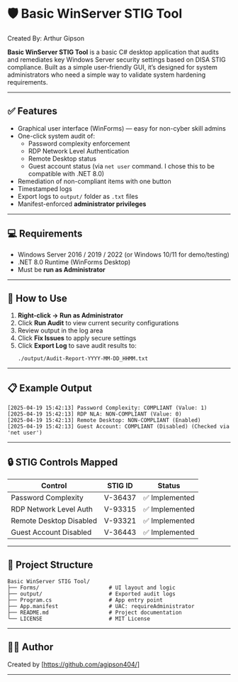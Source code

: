 # 🛡️ Basic WinServer STIG Tool
 Created By: Arthur Gipson

**Basic WinServer STIG Tool** is a basic C# desktop application that audits and remediates key Windows Server security settings based on DISA STIG compliance. Built as a simple user-friendly GUI, it’s designed for system administrators who need a simple way to validate system hardening requirements.

---

## ✅ Features

- Graphical user interface (WinForms) — easy for non-cyber skill admins
- One-click system audit of:
  - Password complexity enforcement
  - RDP Network Level Authentication
  - Remote Desktop status
  - Guest account status (via `net user` command. I chose this to be compatible with .NET 8.0)
- Remediation of non-compliant items with one button
- Timestamped logs
- Export logs to `output/` folder as `.txt` files
- Manifest-enforced **administrator privileges**

---

## 💻 Requirements

- Windows Server 2016 / 2019 / 2022 (or Windows 10/11 for demo/testing)
- .NET 8.0 Runtime (WinForms Desktop)
- Must be **run as Administrator**

---

## 🚀 How to Use

1. **Right-click → Run as Administrator**
2. Click **Run Audit** to view current security configurations
3. Review output in the log area
4. Click **Fix Issues** to apply secure settings
5. Click **Export Log** to save audit results to:
   ```
   ./output/Audit-Report-YYYY-MM-DD_HHMM.txt
   ```

---

## 📋 Example Output

```
[2025-04-19 15:42:13] Password Complexity: COMPLIANT (Value: 1)
[2025-04-19 15:42:13] RDP NLA: NON-COMPLIANT (Value: 0)
[2025-04-19 15:42:13] Remote Desktop: NON-COMPLIANT (Enabled)
[2025-04-19 15:42:13] Guest Account: COMPLIANT (Disabled) (Checked via 'net user')
```

---

## 🔒 STIG Controls Mapped

| Control                        | STIG ID   | Status       |
|-------------------------------|-----------|--------------|
| Password Complexity           | V-36437   | ✅ Implemented |
| RDP Network Level Auth        | V-93315   | ✅ Implemented |
| Remote Desktop Disabled       | V-93321   | ✅ Implemented |
| Guest Account Disabled        | V-36443   | ✅ Implemented |

---

## 📁 Project Structure

```
Basic WinServer STIG Tool/
├── Forms/                      # UI layout and logic
├── output/                     # Exported audit logs
├── Program.cs                  # App entry point
├── App.manifest                # UAC: requireAdministrator
├── README.md                   # Project documentation
└── LICENSE                     # MIT License
```

---

## 👨‍💻 Author

Created by [https://github.com/agipson404/]  

---
